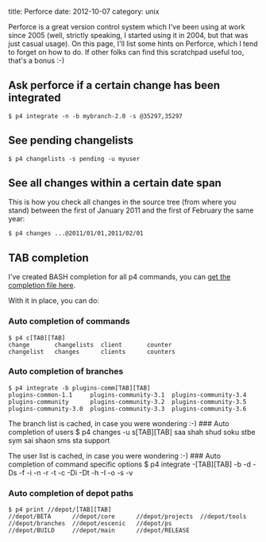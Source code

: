 title: Perforce
date:    2012-10-07
category: unix

Perforce is a great version control system which I've been using at
work since 2005 (well, strictly speaking, I started using it in 2004,
but that was just casual usage). On this page, I'll list some hints on
Perforce, which I tend to forget on how to do. If other folks can find
this scratchpad useful too, that's a bonus :-)

## Ask perforce if a certain change has been integrated
    $ p4 integrate -n -b mybranch-2.0 -s @35297,35297

## See pending changelists
    $ p4 changelists -s pending -u myuser

## See all changes within a certain date span

This is how you check all changes in the source tree (from
where you stand) between the first of January 2011 and the
first of February the same year:

    $ p4 changes ...@2011/01/01,2011/02/01

## TAB completion

I've created BASH completion for all p4 commands, you can <a
href="https://raw.github.com/skybert/my-little-friends/master/bash_completion.d/p4">get
the completion file here</a>.

With it in place, you can do:

### Auto completion of commands
    $ p4 c[TAB][TAB]
    change       changelists  client       counter
    changelist   changes      clients      counters

### Auto completion of branches
    $ p4 integrate -b plugins-comm[TAB][TAB]
    plugins-common-1.1     plugins-community-3.1  plugins-community-3.4
    plugins-community      plugins-community-3.2  plugins-community-3.5
    plugins-community-3.0  plugins-community-3.3  plugins-community-3.6

<p>The branch list is cached, in case you were wondering :-)
### Auto completion of users
    $ p4 changes -u s[TAB][TAB]
saa      shah     shud     soku     stbe     sym
sai      shaon    sms      sta      support

<p>The user list is cached, in case you were wondering :-)
### Auto completion of command specific options
    $ p4 integrate -[TAB][TAB]
    -b   -d   -Ds  -f   -i   -n   -r   -t
    -c   -Di  -Dt  -h   -I   -o   -s   -v

### Auto completion of depot paths
    $ p4 print //depot/[TAB][TAB]
    //depot/BETA      //depot/core      //depot/projects  //depot/tools
    //depot/branches  //depot/escenic   //depot/ps
    //depot/BUILD     //depot/main      //depot/RELEASE

